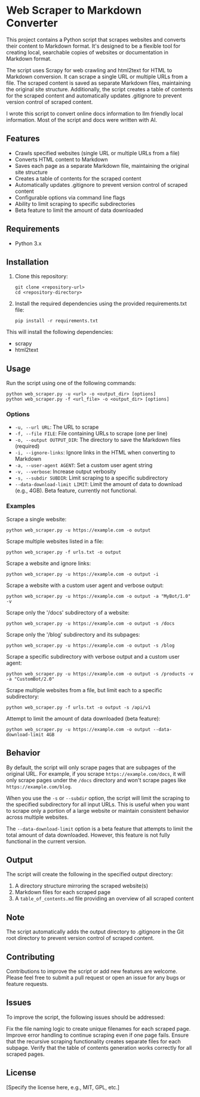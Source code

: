 # Web Scraper to Markdown Converter

This project contains a Python script that scrapes websites and converts their content to Markdown format. It's designed to be a flexible tool for creating local, searchable copies of websites or documentation in Markdown format.

The script uses Scrapy for web crawling and html2text for HTML to Markdown conversion. It can scrape a single URL or multiple URLs from a file. The scraped content is saved as separate Markdown files, maintaining the original site structure. Additionally, the script creates a table of contents for the scraped content and automatically updates .gitignore to prevent version control of scraped content.

I wrote this script to convert online docs information to llm friendly local information.  Most of the script and docs were written with AI.

## Features

- Crawls specified websites (single URL or multiple URLs from a file)
- Converts HTML content to Markdown
- Saves each page as a separate Markdown file, maintaining the original site structure
- Creates a table of contents for the scraped content
- Automatically updates .gitignore to prevent version control of scraped content
- Configurable options via command line flags
- Ability to limit scraping to specific subdirectories
- Beta feature to limit the amount of data downloaded

## Requirements

- Python 3.x

## Installation

1. Clone this repository:
   ```
   git clone <repository-url>
   cd <repository-directory>
   ```

2. Install the required dependencies using the provided requirements.txt file:
   ```
   pip install -r requirements.txt
   ```

This will install the following dependencies:
- scrapy
- html2text

## Usage

Run the script using one of the following commands:

```
python web_scraper.py -u <url> -o <output_dir> [options]
python web_scraper.py -f <url_file> -o <output_dir> [options]
```

### Options

- `-u, --url URL`: The URL to scrape
- `-f, --file FILE`: File containing URLs to scrape (one per line)
- `-o, --output OUTPUT_DIR`: The directory to save the Markdown files (required)
- `-i, --ignore-links`: Ignore links in the HTML when converting to Markdown
- `-a, --user-agent AGENT`: Set a custom user agent string
- `-v, --verbose`: Increase output verbosity
- `-s, --subdir SUBDIR`: Limit scraping to a specific subdirectory
- `--data-download-limit LIMIT`: Limit the amount of data to download (e.g., 4GB). Beta feature, currently not functional.

### Examples

Scrape a single website:
```
python web_scraper.py -u https://example.com -o output
```

Scrape multiple websites listed in a file:
```
python web_scraper.py -f urls.txt -o output
```

Scrape a website and ignore links:
```
python web_scraper.py -u https://example.com -o output -i
```

Scrape a website with a custom user agent and verbose output:
```
python web_scraper.py -u https://example.com -o output -a "MyBot/1.0" -v
```

Scrape only the '/docs' subdirectory of a website:
```
python web_scraper.py -u https://example.com -o output -s /docs
```

Scrape only the '/blog' subdirectory and its subpages:
```
python web_scraper.py -u https://example.com -o output -s /blog
```

Scrape a specific subdirectory with verbose output and a custom user agent:
```
python web_scraper.py -u https://example.com -o output -s /products -v -a "CustomBot/2.0"
```

Scrape multiple websites from a file, but limit each to a specific subdirectory:
```
python web_scraper.py -f urls.txt -o output -s /api/v1
```

Attempt to limit the amount of data downloaded (beta feature):
```
python web_scraper.py -u https://example.com -o output --data-download-limit 4GB
```

## Behavior

By default, the script will only scrape pages that are subpages of the original URL. For example, if you scrape `https://example.com/docs`, it will only scrape pages under the `/docs` directory and won't scrape pages like `https://example.com/blog`.

When you use the `-s` or `--subdir` option, the script will limit the scraping to the specified subdirectory for all input URLs. This is useful when you want to scrape only a portion of a large website or maintain consistent behavior across multiple websites.

The `--data-download-limit` option is a beta feature that attempts to limit the total amount of data downloaded. However, this feature is not fully functional in the current version.

## Output

The script will create the following in the specified output directory:

1. A directory structure mirroring the scraped website(s)
2. Markdown files for each scraped page
3. A `table_of_contents.md` file providing an overview of all scraped content

## Note

The script automatically adds the output directory to .gitignore in the Git root directory to prevent version control of scraped content.

## Contributing

Contributions to improve the script or add new features are welcome. Please feel free to submit a pull request or open an issue for any bugs or feature requests.

## Issues
To improve the script, the following issues should be addressed:

Fix the file naming logic to create unique filenames for each scraped page.
Improve error handling to continue scraping even if one page fails.
Ensure that the recursive scraping functionality creates separate files for each subpage.
Verify that the table of contents generation works correctly for all scraped pages.

## License

[Specify the license here, e.g., MIT, GPL, etc.]
